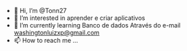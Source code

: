 - 👋 Hi, I’m @Tonn27
- 👀 I’m interested in  aprender e criar aplicativos
- 🌱 I’m currently learning 
Banco de dados
Através do e-mail washingtonluizxp@gmail.com
- 📫 How to reach me ...

<!---
Tonn27/Tonn27 is a ✨ special ✨ repository because its `README.md` (this file) appears on your GitHub profile.
You can click the Preview link to take a look at your changes.
--->

